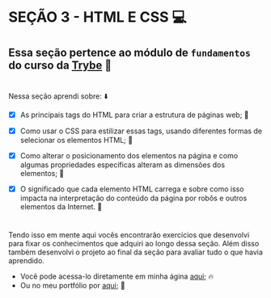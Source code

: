 # SEÇÃO 3 - HTML E CSS :computer:

## Essa seção pertence ao módulo de `fundamentos` do curso da [Trybe](https://www.betrybe.com/) :green_heart:
#

Nessa seção aprendi sobre: :arrow_down:

- [x] As principais tags do HTML para criar a estrutura de páginas web; :rocket:

- [x] Como usar o CSS para estilizar essas tags, usando diferentes formas de selecionar os elementos HTML; :rocket:

- [x] Como alterar o posicionamento dos elementos na página e como algumas propriedades específicas alteram as dimensões dos elementos;  :rocket:

- [x] O significado que cada elemento HTML carrega e sobre como isso impacta na interpretação do conteúdo da página por robôs e outros elementos da Internet. :rocket:
#

Tendo isso em mente aqui vocês encontrarão exercícios que desenvolvi para fixar os conhecimentos que adquiri ao longo dessa seção. Além disso também desenvolvi o projeto ao final da seção para avaliar tudo o que havia aprendido.

- Você pode acessa-lo diretamente em minha ágina [aqui](https://jonnoliveira.github.io/lessons-learned/); :fire:
- Ou no meu portfólio por [aqui](https://github.com/jonnoliveira/Trybe-project-lessons-learned); :memo:
#
